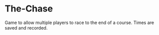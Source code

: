 # The-Chase
Game to allow multiple players to race to the end of  a course. Times are saved and recorded.
